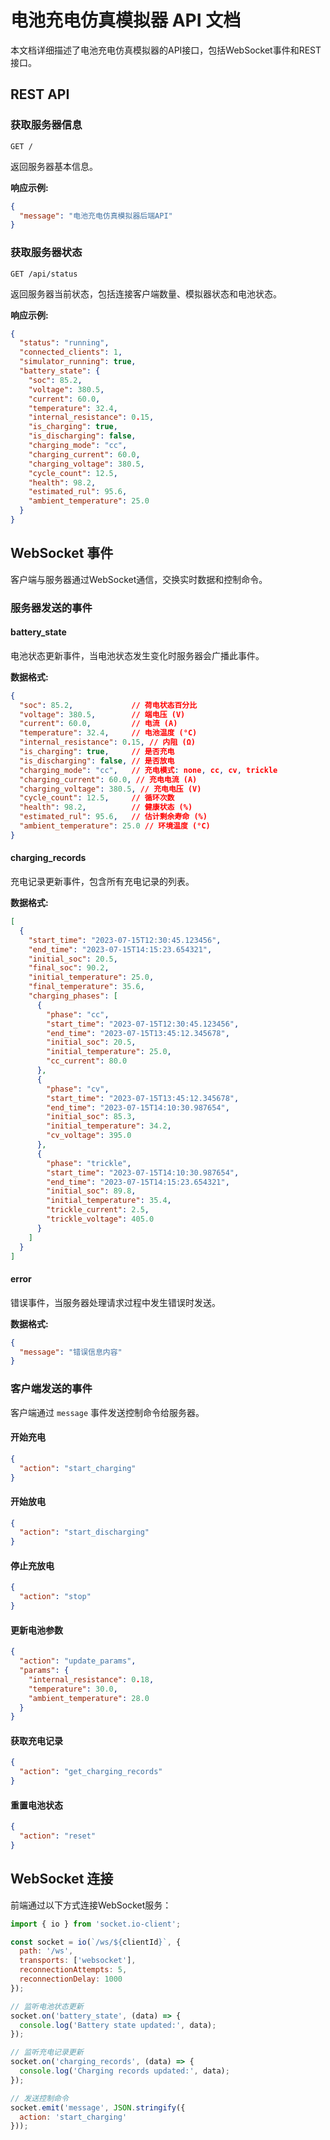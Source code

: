# 电池充电仿真模拟器 API 文档

本文档详细描述了电池充电仿真模拟器的API接口，包括WebSocket事件和REST接口。

## REST API

### 获取服务器信息

```
GET /
```

返回服务器基本信息。

**响应示例:**

```json
{
  "message": "电池充电仿真模拟器后端API"
}
```

### 获取服务器状态

```
GET /api/status
```

返回服务器当前状态，包括连接客户端数量、模拟器状态和电池状态。

**响应示例:**

```json
{
  "status": "running",
  "connected_clients": 1,
  "simulator_running": true,
  "battery_state": {
    "soc": 85.2,
    "voltage": 380.5,
    "current": 60.0,
    "temperature": 32.4,
    "internal_resistance": 0.15,
    "is_charging": true,
    "is_discharging": false,
    "charging_mode": "cc",
    "charging_current": 60.0,
    "charging_voltage": 380.5,
    "cycle_count": 12.5,
    "health": 98.2,
    "estimated_rul": 95.6,
    "ambient_temperature": 25.0
  }
}
```

## WebSocket 事件

客户端与服务器通过WebSocket通信，交换实时数据和控制命令。

### 服务器发送的事件

#### battery_state

电池状态更新事件，当电池状态发生变化时服务器会广播此事件。

**数据格式:**

```json
{
  "soc": 85.2,             // 荷电状态百分比
  "voltage": 380.5,        // 端电压 (V)
  "current": 60.0,         // 电流 (A)
  "temperature": 32.4,     // 电池温度 (°C)
  "internal_resistance": 0.15, // 内阻 (Ω)
  "is_charging": true,     // 是否充电
  "is_discharging": false, // 是否放电
  "charging_mode": "cc",   // 充电模式: none, cc, cv, trickle
  "charging_current": 60.0, // 充电电流 (A)
  "charging_voltage": 380.5, // 充电电压 (V)
  "cycle_count": 12.5,     // 循环次数
  "health": 98.2,          // 健康状态 (%)
  "estimated_rul": 95.6,   // 估计剩余寿命 (%)
  "ambient_temperature": 25.0 // 环境温度 (°C)
}
```

#### charging_records

充电记录更新事件，包含所有充电记录的列表。

**数据格式:**

```json
[
  {
    "start_time": "2023-07-15T12:30:45.123456",
    "end_time": "2023-07-15T14:15:23.654321",
    "initial_soc": 20.5,
    "final_soc": 90.2,
    "initial_temperature": 25.0,
    "final_temperature": 35.6,
    "charging_phases": [
      {
        "phase": "cc",
        "start_time": "2023-07-15T12:30:45.123456",
        "end_time": "2023-07-15T13:45:12.345678",
        "initial_soc": 20.5,
        "initial_temperature": 25.0,
        "cc_current": 80.0
      },
      {
        "phase": "cv",
        "start_time": "2023-07-15T13:45:12.345678",
        "end_time": "2023-07-15T14:10:30.987654",
        "initial_soc": 85.3,
        "initial_temperature": 34.2,
        "cv_voltage": 395.0
      },
      {
        "phase": "trickle",
        "start_time": "2023-07-15T14:10:30.987654",
        "end_time": "2023-07-15T14:15:23.654321",
        "initial_soc": 89.8,
        "initial_temperature": 35.4,
        "trickle_current": 2.5,
        "trickle_voltage": 405.0
      }
    ]
  }
]
```

#### error

错误事件，当服务器处理请求过程中发生错误时发送。

**数据格式:**

```json
{
  "message": "错误信息内容"
}
```

### 客户端发送的事件

客户端通过 `message` 事件发送控制命令给服务器。

#### 开始充电

```json
{
  "action": "start_charging"
}
```

#### 开始放电

```json
{
  "action": "start_discharging"
}
```

#### 停止充放电

```json
{
  "action": "stop"
}
```

#### 更新电池参数

```json
{
  "action": "update_params",
  "params": {
    "internal_resistance": 0.18,
    "temperature": 30.0,
    "ambient_temperature": 28.0
  }
}
```

#### 获取充电记录

```json
{
  "action": "get_charging_records"
}
```

#### 重置电池状态

```json
{
  "action": "reset"
}
```

## WebSocket 连接

前端通过以下方式连接WebSocket服务：

```javascript
import { io } from 'socket.io-client';

const socket = io(`/ws/${clientId}`, {
  path: '/ws',
  transports: ['websocket'],
  reconnectionAttempts: 5,
  reconnectionDelay: 1000
});

// 监听电池状态更新
socket.on('battery_state', (data) => {
  console.log('Battery state updated:', data);
});

// 监听充电记录更新
socket.on('charging_records', (data) => {
  console.log('Charging records updated:', data);
});

// 发送控制命令
socket.emit('message', JSON.stringify({
  action: 'start_charging'
}));
```